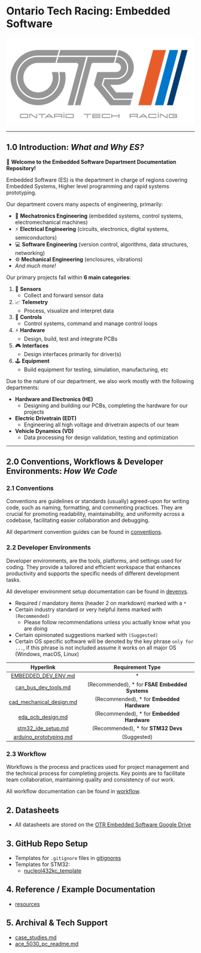 # Ontario Tech Racing: Embedded Software

![OTR Logo.png](OTR%20Logo.png)

---

## 1.0 Introduction: _What and Why ES?_

👋 **Welcome to the Embedded Software Department Documentation Repository!**

Embedded Software (ES) is the department in charge of regions covering Embedded Systems, Higher level 
programming and rapid systems prototyping.

Our department covers many aspects of engineering, primarily:

- 🤖 **Mechatronics Engineering** (embedded systems, control systems, electromechanical machines)
- ⚡ **Electrical Engineering** (circuits, electronics, digital systems, semiconductors)
- 💻 **Software Engineering** (version control, algorithms, data structures, networking)
- ⚙️ **Mechanical Engineering** (enclosures, vibrations)
- _And much more!_

Our primary projects fall within **6 main categories**:

1. 🔭 **Sensors**
   - Collect and forward sensor data
2. 📈 **Telemetry**
   - Process, visualize and interpret data
3. 🚀 **Controls**
   - Control systems, command and manage control loops
4. ⚡ **Hardware**
   - Design, build, test and integrate PCBs
5. 🎮 **Interfaces**
   - Design interfaces primarily for driver(s) 
6. 🕹️ **Equipment**
   - Build equipment for testing, simulation, manufacturing, etc

Due to the nature of our department, we also work mostly with the following departments:
- **Hardware and Electronics (HE)**
  - Designing and building our PCBs, completing the hardware for our projects
- **Electric Drivetrain (EDT)**
  - Engineering all high voltage and drivetrain aspects of our team 
- **Vehicle Dynamics (VD)**
  - Data processing for design validation, testing and optimization

---

## 2.0 Conventions, Workflows & Developer Environments: _How We Code_

### 2.1 Conventions

Conventions are guidelines or standards (usually) agreed-upon for writing code, such as naming, 
formatting, and commenting practices. They are crucial for promoting readability, maintainability, 
and uniformity across a codebase, facilitating easier collaboration and debugging.

All department convention guides can be found in [conventions](conventions).

### 2.2 Developer Environments

Developer environments, are the tools, platforms, and settings used for coding. They provide a 
tailored and efficient workspace that enhances productivity and supports the specific needs of 
different development tasks.

All developer environment setup documentation can be found in [devenvs](devenvs).

- Required / mandatory items (header 2 on markdown) marked with a `*`
- Certain industry standard or very helpful items marked with `(Recommended)`
    - Please follow recommendations unless you actually know what you are doing
- Certain opinionated suggestions marked with `(Suggested)`
- Certain OS specific software will be denoted by the key phrase `only for ...`, if this phrase is
  not included assume it works on all major OS (Windows, macOS, Linux)

|                           Hyperlink                            |                Requirement Type                |
|:--------------------------------------------------------------:|:----------------------------------------------:| 
|           [EMBEDDED_DEV_ENV.md](EMBEDDED_DEV_ENV.md)           |                       *                        |
|     [can_bus_dev_tools.md](devenvs%2Fcan_bus_dev_tools.md)     | (Recommended), * for **FSAE Embedded Systems** |
| [cad_mechanical_design.md](devenvs%2Fcad_mechanical_design.md) |   (Recommended), * for **Embedded Hardware**   |
|        [eda_pcb_design.md](devenvs%2Feda_pcb_design.md)        |   (Recommended), * for **Embedded Hardware**   |
|       [stm32_ide_setup.md](devenvs%2Fstm32_ide_setup.md)       |      (Recommended), * for **STM32 Devs**       |
|   [arduino_prototyping.md](devenvs%2Farduino_prototyping.md)   |                  (Suggested)                   |

### 2.3 Workflow

Workflows is the process and practices used for project management and the technical process for 
completing projects. Key points are to facilitate team collaboration, maintaining quality and 
consistency of our work.

All workflow documentation can be found in [workflow](workflow).

## 2. Datasheets

- All datasheets are stored on
  the [OTR Embedded Software Google Drive](https://drive.google.com/drive/folders/0AHPA2ZoOBCtSUk9PVA)

## 3. GitHub Repo Setup

- Templates for `.gitignore` files in [gitignores](gitignores)
- Templates for STM32:
  - [nucleol432kc_template](https://github.com/OntarioTechRacing/nucleol432kc_template)

## 4. Reference / Example Documentation

- [resources](resources)

## 5. Archival & Tech Support

- [case_studies.md](resources%2Fcase_studies.md)
- [ace_5030_pc_readme.md](resources%2Face_5030_pc_readme.md)
